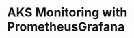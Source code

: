 # AKS Monitoring with PrometheusGrafana                                                                                                                                                                                                                                                                                                                                                                                                                                                                                                                 
